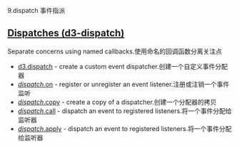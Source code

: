 9.dispatch 事件指派

## [](https://github.com/d3/d3/blob/main/API.md#dispatches-d3-dispatch)[Dispatches (d3-dispatch)](https://github.com/d3/d3-dispatch/tree/v3.0.1)

Separate concerns using named callbacks.使用命名的回调函数分离关注点

-   [d3.dispatch](https://github.com/d3/d3-dispatch/blob/v3.0.1/README.md#dispatch) - create a custom event dispatcher.创建一个自定义事件分配器
-   [*dispatch*.on](https://github.com/d3/d3-dispatch/blob/v3.0.1/README.md#dispatch_on) - register or unregister an event listener.注册或注销一个事件监听
-   [*dispatch*.copy](https://github.com/d3/d3-dispatch/blob/v3.0.1/README.md#dispatch_copy) - create a copy of a dispatcher.创建一个分配器的拷贝
-   [*dispatch*.call](https://github.com/d3/d3-dispatch/blob/v3.0.1/README.md#dispatch_call) - dispatch an event to registered listeners.将一个事件分配给监听器
-   [*dispatch*.apply](https://github.com/d3/d3-dispatch/blob/v3.0.1/README.md#dispatch_apply) - dispatch an event to registered listeners.将一个事件分配给监听器
